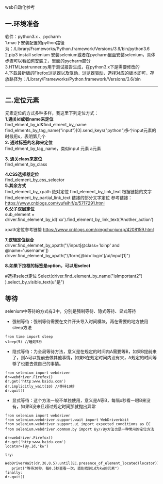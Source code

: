 web自动化参考
## 一.环境准备

软件：python3.x 、pycharm   
1.mac下安装配置的python路径为：/Library/Frameworks/Python.framework/Versions/3.6/bin/python3.6   
2.pip3 install selenium 安装selenium或者在pycharm里面安装selenium，具体步骤可以看[如何安装？](https://github.com/GongK/APPIUM)，里面的pycharm部分      
3.HTMLtestrunner.py用于测试报告生成，在python3.x下是需要修改的   
4.下载最新版的Firefox浏览器以及驱动，[浏览器驱动](https://github.com/mozilla/geckodriver/releases)，选择对应的版本即可，存放路径为：/Library/Frameworks/Python.framework/Versions/3.6/bin   

---
## 二.定位元素
元素定位的方式多种多样，我这里下列定位方式：   
**1.通关id或者name来定位**     
find_elment_by_id&find_elment_by_name   
find_elments_by_tag_name("input")[0].send_keys("python")多个input元素的时候用s，表明第几个    
**2. 通过标签的名称来定位**     
find_elment_by_tag_name，类似input 元素 a元素       

**3. 通关class来定位**    
find_elment_by_class 

**4.CSS选择器定位**   
find_element_by_css_selector   
**5.其余方式**   
find_element_by_xpath  绝对定位
find_element_by_link_text 根据链接的文字
find_element_by_partial_link_text   链接的部分文字定位
参考链接：
https://www.cnblogs.com/yufeihlf/p/5717291.html   
**6.父子双层定位**      
sub_element = driver.find_element_by_id('xx').find_element_by_link_text('Another_action')

xpath定位参考链接
https://www.cnblogs.com/qingchunjun/p/4208159.html

**7.逻辑定位组合**   
driver.find_elemnet_by_xpath("//input[@class='loinp' and @name='username'])
driver.find_element_by_xpath("//form[@id='login']/ui/input[1]")

**8.如果下拉框的标签是option，可以用select**   
 
 
  #选择select定位
        Select(driver.find_element_by_name("isImportant2")
               ).select_by_visible_text(u"是")   
## 等待   
selenium中等待的方式有3中，分别是强制等待、隐式等待、显式等待    

- 强制等待：强制等待需要在文件开头导入时间模块，再在需要的地方使用sleep方法
```
from time import sleep
sleep(5) //睡眠5秒

```
- 隐式等待：为全局等待方法，意义是在规定的时间内A需要等B，如果B提前来了，则A可以提前去做其他事情，如果B在规定时间内没有来，A规定的时间等够了也要去做自己的事情。

```
from selenium import webdriver
dr=webdriver.Firefox()
dr.get('http:www.baidu.com')
dr.implicitly_wait(10) //等待10秒
dr.quit()
```
- 显式等待：这个方法一般不单独使用，意义是A等B，每隔x秒看一眼B来没有，如果B没来且超过规定时间那就抛出异常

```
from selenium import webdriver
from selenium.webdriver.support.wait import WebDriverWait
from selenium.webdriver.support.ui import expected_conditions as EC
from selenium.webdriver.common.by import By//By方法也是一种常用的定位方法 

dr=webdriver.Firefox()
dr.get('http:www.baidu.com')
locator=(By.Id,'kw')

try:
   WebDriverWait(dr,30,0.5).until(EC.presence_of_element_located(locator))
   print("等待30秒，每0.5秒查看一次，直到找到id为kw的元素")
finally:
dr.quit()
